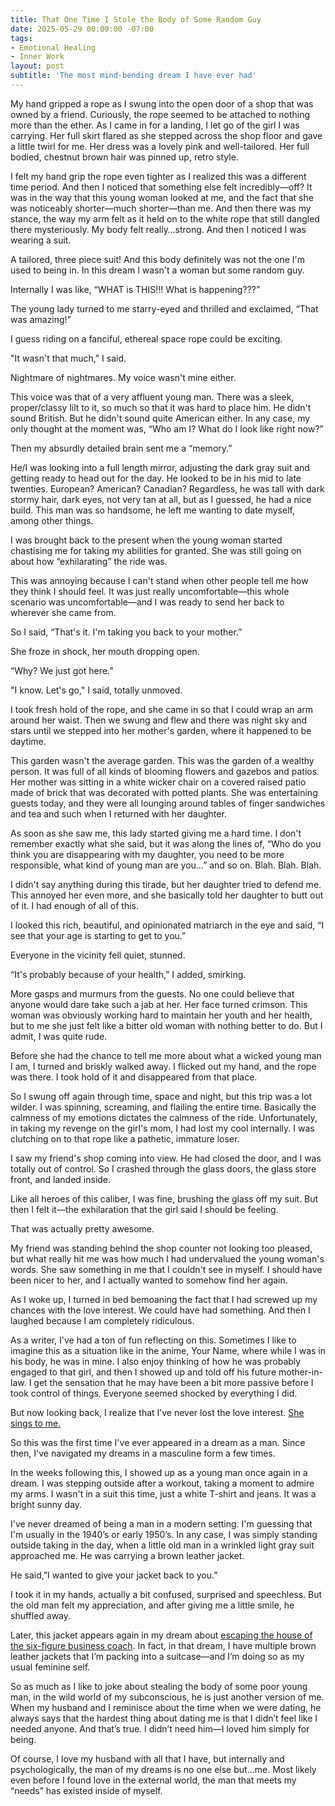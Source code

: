 ```yaml
---
title: That One Time I Stole the Body of Some Random Guy 
date: 2025-05-29 00:00:00 -07:00
tags:
- Emotional Healing 
- Inner Work 
layout: post
subtitle: 'The most mind-bending dream I have ever had'
---
```


My hand gripped a rope as I swung into the open door of a shop that was owned by a friend. Curiously, the rope seemed to be attached to nothing more than the ether. As I came in for a landing, I let go of the girl I was carrying. Her full skirt flared as she stepped across the shop floor and gave a little twirl for me. Her dress was a lovely pink and well-tailored. Her full bodied, chestnut brown hair was pinned up, retro style.

I felt my hand grip the rope even tighter as I realized this was a different time period. And then I noticed that something else felt incredibly—off? It was in the way that this young woman looked at me, and the fact that she was noticeably shorter—much shorter—than me. And then there was my stance, the way my arm felt as it held on to the white rope that still dangled there mysteriously. My body felt really…strong. And then I noticed I was wearing a suit. 

A tailored, three piece suit! And this body definitely was not the one I'm used to being in. In this dream I wasn't a woman but some random guy.

Internally I was like, “WHAT is THIS!!! What is happening???”

The young lady turned to me starry-eyed and thrilled and exclaimed, “That was amazing!”  

I guess riding on a fanciful, ethereal space rope could be exciting.

"It wasn't that much," I said. 

Nightmare of nightmares. My voice wasn't mine either. 

This voice was that of a very affluent young man. There was a sleek, proper/classy lilt to it, so much so that it was hard to place him. He didn't sound British. But he didn't sound quite American either. In any case, my only thought at the moment was, “Who am I? What do I look like right now?”

Then my absurdly detailed brain sent me a “memory.” 

He/I was looking into a full length mirror, adjusting the dark gray suit and getting ready to head out for the day. He looked to be in his mid to late twenties. European? American? Canadian? Regardless, he was tall with dark stormy hair, dark eyes, not very tan at all, but as I guessed, he had a nice build. This man was so handsome, he left me wanting to date myself, among other things. 

I was brought back to the present when the young woman started chastising me for taking my abilities for granted. She was still going on about how “exhilarating” the ride was.

This was annoying because I can't stand when other people tell me how they think I should feel. It was just really uncomfortable—this whole scenario was uncomfortable—and I was ready to send her back to wherever she came from.

So I said, “That's it. I'm taking you back to your mother.”

She froze in shock, her mouth dropping open.

“Why? We just got here.”

"I know. Let's go," I said, totally unmoved. 

I took fresh hold of the rope, and she came in so that I could wrap an arm around her waist. Then we swung and flew and there was night sky and stars until we stepped into her mother's garden, where it happened to be daytime. 

This garden wasn't the average garden. This was the garden of a wealthy person. It was full of all kinds of blooming flowers and gazebos and patios. Her mother was sitting in a white wicker chair on a covered raised patio made of brick that was decorated with potted plants. She was entertaining guests today, and they were all lounging around tables of finger sandwiches and tea and such when I returned with her daughter.

As soon as she saw me, this lady started giving me a hard time. I don't remember exactly what she said, but it was along the lines of, “Who do you think you are disappearing with my daughter, you need to be more responsible, what kind of young man are you…” and so on. Blah. Blah. Blah. 

I didn't say anything during this tirade, but her daughter tried to defend me. This annoyed her even more, and she basically told her daughter to butt out of it. I had enough of all of this.

I looked this rich, beautiful, and opinionated matriarch in the eye and said, “I see that your age is starting to get to you.”

Everyone in the vicinity fell quiet, stunned.

“It's probably because of your health,” I added, smirking.

More gasps and murmurs from the guests. No one could believe that anyone would dare take such a jab at her. Her face turned crimson. This woman was obviously working hard to maintain her youth and her health, but to me she just felt like a bitter old woman with nothing better to do. But I admit, I was quite rude. 

Before she had the chance to tell me more about what a wicked young man I am, I turned and briskly walked away. I flicked out my hand, and the rope was there. I took hold of it and disappeared from that place. 

So I swung off again through time, space and night, but this trip was a lot wilder. I was spinning, screaming, and flailing the entire time. Basically the calmness of my emotions dictates the calmness of the ride. Unfortunately, in taking my revenge on the girl's mom, I had lost my cool internally. I was clutching on to that rope like a pathetic, immature loser.

I saw my friend's shop coming into view. He had closed the door, and I was totally out of control. So I crashed through the glass doors, the glass store front, and landed inside.

Like all heroes of this caliber, I was fine, brushing the glass off my suit. But then I felt it—the exhilaration that the girl said I should be feeling. 

That was actually pretty awesome. 

My friend was standing behind the shop counter not looking too pleased, but what really hit me was how much I had undervalued the young woman's words. She saw something in me that I couldn't see in myself. I should have been nicer to her, and I actually wanted to somehow find her again.

As I woke up, I turned in bed bemoaning the fact that I had screwed up my chances with the love interest. We could have had something. And then I laughed because I am completely ridiculous. 

As a writer, I've had a ton of fun reflecting on this. Sometimes I like to imagine this as a situation like in the anime, Your Name, where while I was in his body, he was in mine. I also enjoy thinking of how he was probably engaged to that girl, and then I showed up and told off his future mother-in-law. I get the sensation that he may have been a bit more passive before I took control of things. Everyone seemed shocked by everything I did. 

But now looking back, I realize that I’ve never lost the love interest. [She sings to me.](https://arcadiapage.com/2025-03-24-From-Seeking-to-Surrender-a-Journey-of-Self-Integration/)

So this was the first time I've ever appeared in a dream as a man. Since then, I've navigated my dreams in a masculine form a few times. 

In the weeks following this, I showed up as a young man once again in a dream. I was stepping outside after a workout, taking a moment to admire my arms. I wasn't in a suit this time, just a white T-shirt and jeans. It was a bright sunny day.

I've never dreamed of being a man in a modern setting. I'm guessing that I'm usually in the 1940’s or early 1950’s. In any case, I was simply standing outside taking in the day, when a little old man in a wrinkled light gray suit approached me. He was carrying a brown leather jacket.

He said,”I wanted to give your jacket back to you.”  

I took it in my hands, actually a bit confused, surprised and speechless. But the old man felt my appreciation, and after giving me a little smile, he shuffled away. 

Later, this jacket appears again in my dream about [escaping the house of the six-figure business coach](https://arcadiapage.com/2025-04-14-how-I-learned-that-the-standard-definition-of-success-is-not-for-me/). In fact, in that dream, I have multiple brown leather jackets that I’m packing into a suitcase—and I’m doing so as my usual feminine self. 

So as much as I like to joke about stealing the body of some poor young man, in the wild world of my subconscious, he is just another version of me. When my husband and I reminisce about the time when we were dating, he always says that the hardest thing about dating me is that I didn’t feel like I needed anyone. And that’s true. I didn’t need him—I loved him simply for being. 

Of course, I love my husband with all that I have, but internally and psychologically, the man of my dreams is no one else but…me. Most likely even before I found love in the external world, the man that meets my “needs” has existed inside of myself.
